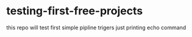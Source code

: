# testing-first-free-projects
this repo will test first simple pipline trigers
just printing echo command
